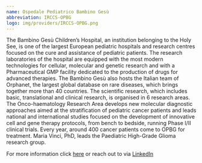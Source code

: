 ```yaml
---
name: Ospedale Pediatrico Bambino Gesù
abbreviation: IRCCS-OPBG
logo: img/providers/IRCCS-OPBG.png
---
```


The Bambino Gesù Children’s Hospital, an institution belonging to the Holy See, is one of the largest European pediatric hospitals and research centres focused on the cure and assistance of pediatric patients. The research laboratories of the hospital are equipped with the most modern technologies for cellular, molecular and genetic research and with a Pharmaceutical GMP facility dedicated to the production of drugs for advanced therapies. The Bambino Gesù also hosts the Italian team of Orphanet, the largest global database on rare diseases, which brings together more than 40 countries. The scientific research, which includes basic, translational and clinical research, is organised in 6 research areas. The Onco-haematology Research Area develops new molecular diagnostic approaches aimed at the stratification of pediatric cancer patients and leads national and international studies focused on the development of innovative cell and gene therapy protocols, from bench to bedside, running Phase I/II clinical trials. Every year, around 400 cancer patients come to OPBG for treatment. Maria Vinci, PhD, leads the Paediatric High-Grade Glioma research group.

For more information click [here](ospedalebambinogesu.it/home) or reach out to via [LinkedIn]( linkedin.com/in/mara-vinci)
